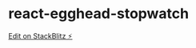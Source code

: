 # react-egghead-stopwatch

[Edit on StackBlitz ⚡️](https://stackblitz.com/edit/react-egghead-stopwatch-dm2suz)